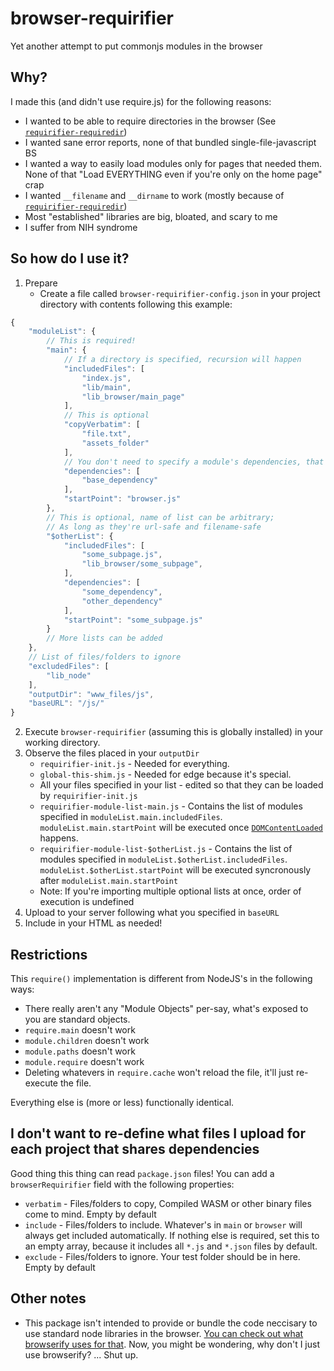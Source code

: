 # browser-requirifier

Yet another attempt to put commonjs modules in the browser

## Why?

I made this (and didn't use require.js) for the following reasons:

* I wanted to be able to require directories in the browser (See [`requirifier-requiredir`](https://github.com/ARitz-Cracker/requirifier-requiredir))
* I wanted sane error reports, none of that bundled single-file-javascript BS
* I wanted a way to easily load modules only for pages that needed them. None of that "Load EVERYTHING even if you're only on the home page" crap
* I wanted `__filename` and `__dirname` to work (mostly because of [`requirifier-requiredir`](https://github.com/ARitz-Cracker/requirifier-requiredir))
* Most "established" libraries are big, bloated, and scary to me
* I suffer from NIH syndrome

## So how do I use it?

1. Prepare
    * Create a file called `browser-requirifier-config.json` in your project directory with contents following this example:
```js
{
	"moduleList": {
		// This is required!
		"main": {
			// If a directory is specified, recursion will happen
			"includedFiles": [
				"index.js",
				"lib/main",
				"lib_browser/main_page"
			],
			// This is optional
			"copyVerbatim": [
				"file.txt",
				"assets_folder"
			],
			// You don't need to specify a module's dependencies, that'll happen automatically. But you have to specify YOUR dependencies
			"dependencies": [
				"base_dependency"
			],
			"startPoint": "browser.js"
		},
		// This is optional, name of list can be arbitrary;
		// As long as they're url-safe and filename-safe
		"$otherList": {
			"includedFiles": [
				"some_subpage.js",
				"lib_browser/some_subpage",
			],
			"dependencies": [
				"some_dependency",
				"other_dependency"
			],
			"startPoint": "some_subpage.js"
		}
		// More lists can be added
	},
	// List of files/folders to ignore
	"excludedFiles": [
		"lib_node"
	],
	"outputDir": "www_files/js",
	"baseURL": "/js/"
}
```
2. Execute `browser-requirifier` (assuming this is globally installed) in your working directory.
3. Observe the files placed in your `outputDir`
    * `requirifier-init.js` - Needed for everything.
	* `global-this-shim.js` - Needed for edge because it's special.
	* All your files specified in your list - edited so that they can be loaded by `requirifier-init.js`
	* `requirifier-module-list-main.js` - Contains the list of modules specified in `moduleList.main.includedFiles`. `moduleList.main.startPoint` will be executed once [`DOMContentLoaded`](https://developer.mozilla.org/en-US/docs/Web/API/Window/DOMContentLoaded_event) happens.
	* `requirifier-module-list-$otherList.js` - Contains the list of modules specified in `moduleList.$otherList.includedFiles`. `moduleList.$otherList.startPoint` will be executed syncronously after `moduleList.main.startPoint`
	* Note: If you're importing multiple optional lists at once, order of execution is undefined
4. Upload to your server following what you specified in `baseURL`
5. Include in your HTML as needed! 

## Restrictions

This `require()` implementation is different from NodeJS's in the following ways:
* There really aren't any "Module Objects" per-say, what's exposed to you are standard objects.
* `require.main` doesn't work
* `module.children` doesn't work
* `module.paths` doesn't work
* `module.require` doesn't work
* Deleting whatevers in `require.cache` won't reload the file, it'll just re-execute the file.

Everything else is (more or less) functionally identical.

## I don't want to re-define what files I upload for each project that shares dependencies

Good thing this thing can read `package.json` files! You can add a `browserRequirifier` field with the following properties:
* `verbatim` - Files/folders to copy, Compiled WASM or other binary files come to mind. Empty by default
* `include` - Files/folders to include. Whatever's in `main` or `browser` will always get included automatically. If nothing else is required, set this to an empty array, because it includes all `*.js` and `*.json` files by default.
* `exclude` - Files/folders to ignore. Your test folder should be in here. Empty by default

## Other notes

* This package isn't intended to provide or bundle the code neccisary to use standard node libraries in the browser. [You can check out what browserify uses for that](https://github.com/browserify/browserify#compatibility). Now, you might be wondering, why don't I just use browserify? ... Shut up.
